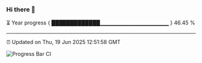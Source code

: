 ### Hi there 👋

⏳ Year progress { █████████████▁▁▁▁▁▁▁▁▁▁▁▁▁▁▁▁▁ } 46.45 %

---

⏰ Updated on Thu, 19 Jun 2025 12:51:58 GMT

![Progress Bar CI](https://github.com/ZhaoGui/ZhaoGui/workflows/Progress%20Bar%20CI/badge.svg)
